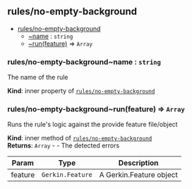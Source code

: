 <a name="module_rules/no-empty-background"></a>

## rules/no-empty-background

* [rules/no-empty-background](#module_rules/no-empty-background)
    * [~name](#module_rules/no-empty-background..name) : <code>string</code>
    * [~run(feature)](#module_rules/no-empty-background..run) ⇒ <code>Array</code>

<a name="module_rules/no-empty-background..name"></a>

### rules/no-empty-background~name : <code>string</code>
The name of the rule

**Kind**: inner property of [<code>rules/no-empty-background</code>](#module_rules/no-empty-background)  
<a name="module_rules/no-empty-background..run"></a>

### rules/no-empty-background~run(feature) ⇒ <code>Array</code>
Runs the rule's logic against the provide feature file/object

**Kind**: inner method of [<code>rules/no-empty-background</code>](#module_rules/no-empty-background)  
**Returns**: <code>Array</code> - - The detected errors  

| Param | Type | Description |
| --- | --- | --- |
| feature | <code>Gerkin.Feature</code> | A Gerkin.Feature object |

